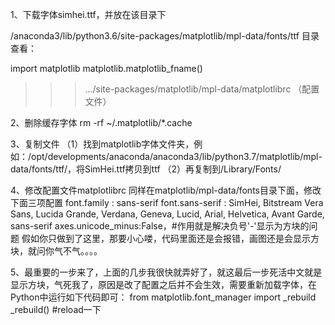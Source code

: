 1、下载字体simhei.ttf，并放在该目录下

/anaconda3/lib/python3.6/site-packages/matplotlib/mpl-data/fonts/ttf
目录查看：

import matplotlib
matplotlib.matplotlib_fname()
>>> .../site-packages/matplotlib/mpl-data/matplotlibrc （配置文件）

2、删除缓存字体
rm -rf ~/.matplotlib/*.cache

3、复制文件
（1）找到matplotlib字体文件夹，例如：/opt/developments/anaconda/anaconda3/lib/python3.7/matplotlib/mpl-data/fonts/ttf/，将SimHei.ttf拷贝到ttf
（2）再复制到/Library/Fonts/

4、修改配置文件matplotlibrc 同样在matplotlib/mpl-data/fonts目录下面，修改下面三项配置
font.family : sans-serif
font.sans-serif : SimHei, Bitstream Vera Sans, Lucida Grande, Verdana, Geneva, Lucid, Arial, Helvetica, Avant Garde, sans-serif
axes.unicode_minus:False，#作用就是解决负号'-'显示为方块的问题
假如你只做到了这里，那要小心喽，代码里面还是会报错，画图还是会显示方块，就问你气不气。。。。

5、最重要的一步来了，上面的几步我很快就弄好了，就这最后一步死活中文就是显示方块，气死我了，原因是改了配置之后并不会生效，需要重新加载字体，在Python中运行如下代码即可：
from matplotlib.font_manager import _rebuild
_rebuild()     #reload一下
